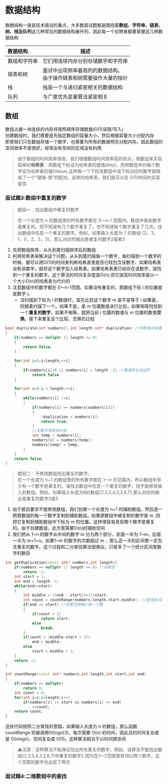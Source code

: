 # 数据结构

数据结构一直是技术面试的重点，大多数面试题都是围绕着**数组、字符串、链表、树、栈及队列**这几种常见的数据结构展开的，因此每一个应聘者都要掌握这几种数据结构

| 数据结构     | 描述                                                         |
| :----------- | ------------------------------------------------------------ |
| 数组和字符串 | 它们用连续内存分别存储数字和字符串                           |
| 链表和树     | 面试中出现频率最高的的数据结构。<br />由于操作链表和树需要操作大量的指针 |
| 栈           | 栈是一个与递归紧密相关的数据结构                             |
| 队列         | 与广度优先变量算法紧密相关                                   |

## 数组

数组占据一块连续的内存并按照顺序存储数据(O(1)读取/写入)<br/>创建数组时，我们需要首先指定数组的容量大小，然后根据容量大小分配内存<br/>即使我们只在数组存储一个数字，也需要为所有的数据预先分配内存。因此数组的空间效率不是很好，经常会有空闲的区域没有利用

> 由于数组的时间效率很高，我们根据数组时间效率高的优点，用数组来实现简单的**哈希表**：把数组下标设为哈希表的键值(Key)，而把数组中的每个数字设为哈希表的值(Value),这样每一个下标及数组中该下标对应的数字就做成了一个“键值-值”的配对。这样的哈希表，我们就可以在 O(1)时间内实现查找

### 面试题3:数组中重复的数字

> 题目一：找出数组中重复的数字
>
> 在一个长度为 n 的数组里的所有数字都在 0～n-1 范围内。数组中某些数字是重复的，但不知道有几个数字重复了，也不知道每个数字重复了几次。找出数组中任意一个重复的数字。例如，如果输入长度为 7 的数组 {2，3，1，0，2，5，3}，那么对应的输出是重复的数字2或者3

1. 先把数组排序，从头到尾扫描排序后的数组
2. 利用哈希表来解决这个问题。从头到尾扫描每一个数字，每扫描到一个数字的时候，都可以用O(1)的时间来判断哈希表里是否已经包含该数字。如果哈希表没有该数字，就将这个数字加入哈希表。如果哈希表里已经存在该数字，就找到一个重复的数字。这个算法的时间复杂度是O(n),但它提高时间效率是以一个大小O(n)的哈希表为代价的
3. 注意数组中的数字都在 0～n-1范围，如果没有重复的，那数组下标 i 的位置就是数字 i。
    - 当扫描到下标为 i 的数值时，首先比较这个数字 m 是不是等于 i 如果是，则接着扫描下一个。如果不是，拿 m 位置数值进行比较，如果相等则找到一个**重复的数字**，如果不相等，就把当前 i 位置的数值与 m 位置的数值**交换**。接下来重复这个比较、交换的过程

```c++
bool duplicate(int numbers[],int length,int* duplication) //判断是否有重复
{
	if(numbers == nullptr || length <= 0)
    {
        return false;
    }
    
    for(int i=0;i<length;++i)
    {
        if(numbers[i]<0 || numbers[i] > length -1) //数值的合法边界
      		return false
    }
    
    for(int i=0;i < length;++i)
    {
        while(numbers[i] !=i)
        {
            if(numbers[i] == numbers[numbers[i]])
            {
                *duplication = numbers[i];
                return true;
            }
            //如果不相等则交换
            int temp = numbers[i];
            numbers[i] = numbers[temp];
            numbers[temp] = temp;
        }
    }
    return false;
}
```

> 题目二：不修改数组找出重复的数字。<br />在一个长度为 n+1 的数组里的所有数字都在 1～n 的范围内，所以数组中至少有一个数字是重复的。请找出数组中任意一个重复的数字，但不能修改输入的数组。例如，如果输入长度为8的数组{2,3,5,4,3,2,6,7},那么对应的输出是重复的数字2或3

1. 由于题目要求不能修改数组，我们创建一个长度为 n+1 的辅助数组。然后逐一把原数组的每一个数字复制到辅助数组。如果原数组中被复制的数字是 m ,则把它复制到辅助数组中下标为 m 的位置。这样很容易发现哪个数字是重复的。由于创建数组，此方案需要O(n)的辅助空间
2. 我们把从 1~n 的数字从中间的数字 m 分为两个部分，前面一半为 1~m，后面一半为 m+1~n。如果1~m 的数字的次数超过 m ，那么这一半的区间里一定包含重复的数字。这个过程和二分查找算法很类似，只是多了一个统计区间里数字的数目

```c++
int getDuplication(const int* numbers,int length){
    if(numbers == nullptr || length <= 0) //判断空
        return -1;
    int start = 1;
    int end = length -1;
    while(end>=start)
    {
        int middle = ((end - start)>>1)+start;
        int count = countRange(numbers,length,start,middle); //查询区间范围内在整个数组出现的次数
        if(end == start) //如果范围缩小到一个数
        {
            if(count > 1) 
                return start;
            else
                break;
        }
        if(count > (middle-start + 1))
            end = middle;
        else
            start = middle + 1;
    }
    return -1;
}

int countRange(const int* numbers,int length,int start,int end)
{
    if(numbers == nullptr)
        return 0;
    int count = 0;
    for(int i=0;i<length;i++)
        if(numbers[i] >= start && numbers[i] <= end)
            ++count;
    return count;
}
```

这些代码按照二分查找的思路，如果输入长度为 n 的数组，那么函数 countRange 将被调用O(logn)次，每次需要 O(n) 的时间，因此总的时间复杂度是 O(nlogn)，空间复杂度 O(1)。这种算法相当于以时间换空间

> ⚠️注意：这种算法不能保证找出所有重复的数字。例如，该算法不能找出数组{2,3,5,4,3,2,6,7}中重复的数字2.因为在1～2范围里有1和2两个数字，这个范围的数字也出现了两次

### 面试题4:二维数组中的查找

